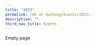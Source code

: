 ```yaml
---
title: "2022"
permalink: /mk-at-dazhong/Events/2022/
description: ""
third_nav_title: Events
---
```

Empty page